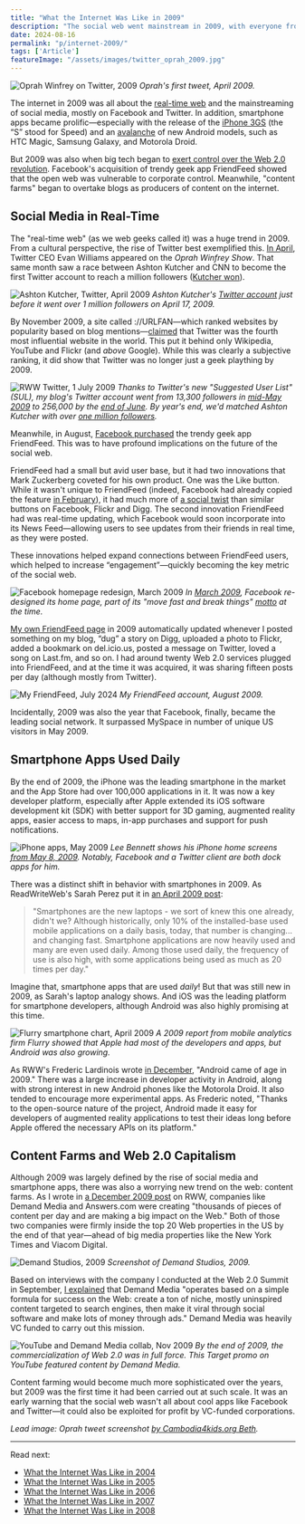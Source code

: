 ```yaml
---
title: "What the Internet Was Like in 2009"
description: "The social web went mainstream in 2009, with everyone from Oprah Winfrey to Ashton Kutcher on Twitter — including via iPhone or Android apps. But Web 2.0 capitalism was also ramping up."
date: 2024-08-16
permalink: "p/internet-2009/"
tags: ['Article']
featureImage: "/assets/images/twitter_oprah_2009.jpg"
---
```


![Oprah Winfrey on Twitter, 2009](/assets/images/twitter_oprah_2009.jpg)
*Oprah's first tweet, April 2009.*

The internet in 2009 was all about the [real-time web](/p/042-readwrite-realtime-web-summit-2009/) and the mainstreaming of social media, mostly on Facebook and Twitter. In addition, smartphone apps became prolific—especially with the release of the [iPhone 3GS](https://web.archive.org/web/20090611050937/http://www.readwriteweb.com/archives/live_from_apples_wwdc_2009.php) (the “S” stood for Speed) and an [avalanche](https://techcrunch.com/2009/10/19/android-galore-a-complete-list-of-the-android-phones-and-their-specs-droid-best/) of new Android models, such as HTC Magic, Samsung Galaxy, and Motorola Droid.

But 2009 was also when big tech began to [exert control over the Web 2.0 revolution](/p/040-web20-big-tech-control-2009/). Facebook's acquisition of trendy geek app FriendFeed showed that the open web was vulnerable to corporate control. Meanwhile, "content farms" began to overtake blogs as producers of content on the internet.

## Social Media in Real-Time

The "real-time web" (as we web geeks called it) was a huge trend in 2009. From a cultural perspective, the rise of Twitter best exemplified this. [In April](https://web.archive.org/web/20090427081606/http://www.readwriteweb.com//archives//no_doubt_about_it_oprah_was_good_to_twitter.php), Twitter CEO Evan Williams appeared on the *Oprah Winfrey Show*. That same month saw a race between Ashton Kutcher and CNN to become the first Twitter account to reach a million followers ([Kutcher won](https://www.today.com/popculture/kutcher-s-twitter-flock-first-hit-1-million-wbna30263363)).

![Ashton Kutcher, Twitter, April 2009](/assets/images/twitter_aplusk_apr09.jpg)
*Ashton Kutcher's [Twitter account](https://web.archive.org/web/20090416020430/http://twitter.com//aplusk) just before it went over 1 million followers on April 17, 2009.* 

By November 2009, a site called &#58;//URLFAN—which ranked websites by popularity based on blog mentions—[claimed](https://web.archive.org/web/20091126192306/http://www.readwriteweb.com/archives/the_most_influential_websites_in_the_world.php) that Twitter was the fourth most influential website in the world. This put it behind only Wikipedia, YouTube and Flickr (and *above* Google). While this was clearly a subjective ranking, it did show that Twitter was no longer just a geek plaything by 2009. 

![RWW Twitter, 1 July 2009](/assets/images/rww_1july2009.jpg)
*Thanks to Twitter's new "Suggested User List" (SUL), my blog's Twitter account went from 13,300 followers in [mid-May 2009](https://web.archive.org/web/20090514175811/https://twitter.com/rww) to 256,000 by the [end of June](https://web.archive.org/web/20090701011822/https://twitter.com/rww). By year's end, we'd matched Ashton Kutcher with over [one million followers](https://web.archive.org/web/20100104162858/https://twitter.com/rww).*

Meanwhile, in August, [Facebook purchased](https://web.archive.org/web/20090821001313/http://www.readwriteweb.com/archives/facebook_just_bought_friendfeed.php) the trendy geek app FriendFeed. This was to have profound implications on the future of the social web. 

FriendFeed had a small but avid user base, but it had two innovations that Mark Zuckerberg coveted for his own product. One was the Like button. While it wasn't unique to FriendFeed (indeed, Facebook had already copied the feature [in February](https://web.archive.org/web/20090213220151/http://readwriteweb.com/archives/last_night_facebook_added_a.php)), it had much more of [a social twist](https://web.archive.org/web/20090821014751/http://www.readwriteweb.com/archives/facebook_users_-_heres_what_friendfeed_brings_to_t.php) than similar buttons on Facebook, Flickr and Digg. The second innovation FriendFeed had was real-time updating, which Facebook would soon incorporate into its News Feed—allowing users to see updates from their friends in real time, as they were posted.

These innovations helped expand connections between FriendFeed users, which helped to increase “engagement”—quickly becoming the key metric of the social web.

![Facebook homepage redesign, March 2009](/assets/images/fb_redesign_mar09.jpg)
*In [March 2009](https://web.archive.org/web/20090312061558/https://www.facebook.com/sitetour/homepage_tour.php), Facebook re-designed its home page, part of its "move fast and break things" [motto](https://www.snopes.com/fact-check/move-fast-break-things-facebook-motto/) at the time.*

[My own FriendFeed page](https://web.archive.org/web/20090811181346/http://friendfeed.com:80/ricmac) in 2009 automatically updated whenever I posted something on my blog, “dug” a story on Digg, uploaded a photo to Flickr, added a bookmark on del&#46;icio&#46;us, posted a message on Twitter, loved a song on Last&#46;fm, and so on. I had around twenty Web 2.0 services plugged into FriendFeed, and at the time it was acquired, it was sharing fifteen posts per day (although mostly from Twitter).

![My FriendFeed, July 2024](/assets/images/friendfeed-ricmac_aug09.png)
*My FriendFeed account, August 2009.*

Incidentally, 2009 was also the year that Facebook, finally, became the leading social network. It surpassed MySpace in number of unique US visitors in May 2009.

## Smartphone Apps Used Daily

By the end of 2009, the iPhone was the leading smartphone in the market and the App Store had over 100,000 applications in it. It was now a key developer platform, especially after Apple extended its iOS software development kit (SDK) with better support for 3D gaming, augmented reality apps, easier access to maps, in-app purchases and support for push notifications.

![iPhone apps, May 2009](/assets/images/3514635962_11e2bca04a_o.png)
*Lee Bennett shows his iPhone home screens [from May 8, 2009](https://www.flickr.com/photos/leebennett/3514635962/). Notably, Facebook and a Twitter client are both dock apps for him.*

There was a distinct shift in behavior with smartphones in 2009. As ReadWriteWeb's Sarah Perez put it in [an April 2009 post](https://web.archive.org/web/20091228075625/http://www.readwriteweb.com/archives/the_state_of_the_smartphone_iphone_is_way_way_ahea.php):

> "Smartphones are the new laptops - we sort of knew this one already, didn't we? Although historically, only 10% of the installed-base used mobile applications on a daily basis, today, that number is changing... and changing fast. Smartphone applications are now heavily used and many are even used daily. Among those used daily, the frequency of use is also high, with some applications being used as much as 20 times per day."

Imagine that, smartphone apps that are used *daily*! But that was still new in 2009, as Sarah's laptop analogy shows. And iOS was the leading platform for smartphone developers, although Android was also highly promising at this time.

![Flurry smartphone chart, April 2009](/assets/images/iphone_flurry_2009.jpg)
*A 2009 report from mobile analytics firm Flurry showed that Apple had most of the developers and apps, but Android was also growing.*

As RWW's Frederic Lardinois wrote [in December](https://web.archive.org/web/20091217174141/http://www.readwriteweb.com/archives/top_10_web_platforms_of_2009.php), "Android came of age in 2009." There was a large increase in developer activity in Android, along with strong interest in new Android phones like the Motorola Droid. It also tended to encourage more experimental apps. As Frederic noted, "Thanks to the open-source nature of the project, Android made it easy for developers of augmented reality applications to test their ideas long before Apple offered the necessary APIs on its platform."

## Content Farms and Web 2.0 Capitalism

Although 2009 was largely defined by the rise of social media and smartphone apps, there was also a worrying new trend on the web: content farms. As I wrote in [a December 2009 post](https://web.archive.org/web/20091217173420/http://www.readwriteweb.com/archives/content_farms_impact.php) on RWW, companies like Demand Media and Answers&#46;com were creating "thousands of pieces of content per day and are making a big impact on the Web." Both of those two companies were firmly inside the top 20 Web properties in the US by the end of that year—ahead of big media properties like the New York Times and Viacom Digital.

![Demand Studios, 2009](/assets/images/demand_media_editorial.jpg)
*Screenshot of Demand Studios, 2009.*

Based on interviews with the company I conducted at the Web 2.0 Summit in September, [I explained](https://web.archive.org/web/20091217055706/http://www.readwriteweb.com/archives/how_demand_media_produces_4000_new_pieces_of_content_a_day.php) that Demand Media "operates based on a simple formula for success on the Web: create a ton of niche, mostly uninspired content targeted to search engines, then make it viral through social software and make lots of money through ads." Demand Media was heavily VC funded to carry out this mission.

![YouTube and Demand Media collab, Nov 2009](/assets/images/youtube_demandmedia_2009.jpg)
*By the end of 2009, the commercialization of Web 2.0 was in full force. This Target promo on YouTube featured content by Demand Media.*

Content farming would become much more sophisticated over the years, but 2009 was the first time it had been carried out at such scale. It was an early warning that the social web wasn't all about cool apps like Facebook and Twitter—it could also be exploited for profit by VC-funded corporations.

*Lead image: Oprah tweet screenshot [by Cambodia4kids.org Beth](https://www.flickr.com/photos/cambodia4kidsorg/3452723780/).*

* * *

Read next:
* [What the Internet Was Like in 2004](/p/internet-2004/)
* [What the Internet Was Like in 2005](/p/what-the-web-was-like-in-2005/)
* [What the Internet Was Like in 2006](/p/internet-2006/)
* [What the Internet Was Like in 2007](/p/internet-2007/)
* [What the Internet Was Like in 2008](/p/internet-2008/)

